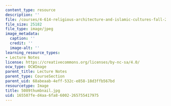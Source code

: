 ```yaml
---
content_type: resource
description: ''
file: /courses/4-614-religious-architecture-and-islamic-cultures-fall-2002/165507fed4aa6fa86002265755417975_5089thumbnail.jpg
file_size: 25182
file_type: image/jpeg
image_metadata:
  caption: ''
  credit: ''
  image-alt: ''
learning_resource_types:
- Lecture Notes
license: https://creativecommons.org/licenses/by-nc-sa/4.0/
ocw_type: OCWImage
parent_title: Lecture Notes
parent_type: CourseSection
parent_uid: 68abeaab-4eff-532c-e858-18d3ffb567bd
resourcetype: Image
title: 5089thumbnail.jpg
uid: 165507fe-d4aa-6fa8-6002-265755417975
---
```

